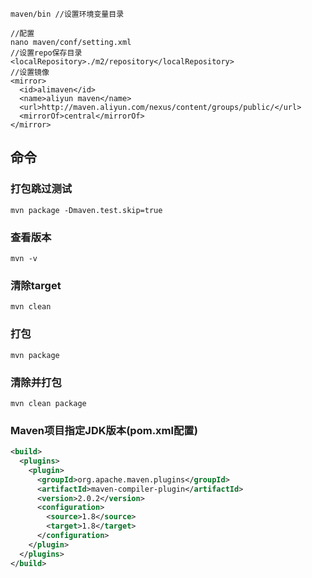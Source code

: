 ```
maven/bin //设置环境变量目录

//配置
nano maven/conf/setting.xml
//设置repo保存目录
<localRepository>./m2/repository</localRepository>
//设置镜像
<mirror>
  <id>alimaven</id>
  <name>aliyun maven</name>
  <url>http://maven.aliyun.com/nexus/content/groups/public/</url>
  <mirrorOf>central</mirrorOf>
</mirror>
```


## 命令

### 打包跳过测试
```
mvn package -Dmaven.test.skip=true
```
### 查看版本
```
mvn -v
```
### 清除target
```
mvn clean
```
### 打包
```
mvn package
```
### 清除并打包
```
mvn clean package
```


### Maven项目指定JDK版本(pom.xml配置)
```xml
<build> 
  <plugins> 
    <plugin> 
      <groupId>org.apache.maven.plugins</groupId> 
      <artifactId>maven-compiler-plugin</artifactId> 
      <version>2.0.2</version> 
      <configuration> 
        <source>1.8</source> 
        <target>1.8</target> 
      </configuration> 
    </plugin> 
  </plugins> 
</build>  
```


